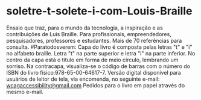 # soletre-t-solete-i-com-Louis-Braille
Ensaio que traz, para o mundo da tecnologia, a inspiração e as contribuições de Luis Braille. Para profissionais, empreendedores, pesquisadores, professores e estudantes. 
Mais de 70 referências para consulta. 
#Paratodosverem: Capa do livro é composta pelas letras "t" e "i" no alfabeto braille. Letra "t" na parte superior e letra "i" na parte inferior. No centro da capa está o título em forma de meio círculo, lembrando um sorriso. Na contracapa, visualiza-se o código de barras com o número do ISBN do livro físico:978-65-00-64617-7.
Versão digital disponível para usuários de leitor de tela, via encomenda, no seguinte e-mail:
wcagaccessibility@gmail.com
Pedidos para o livro em papel através do mesmo e-mail.
